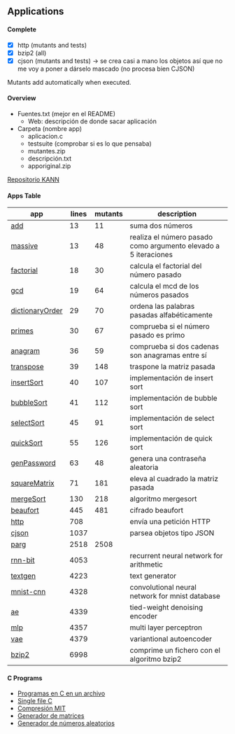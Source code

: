 ## Applications

#### Complete
 - [x] http (mutants and tests)
 - [x] bzip2 (all)
 - [x] cjson (mutants and tests) -> se crea casi a mano los objetos así que no me voy a poner a dárselo mascado (no procesa bien CJSON)

 Mutants add automatically when executed.


#### Overview
 - Fuentes.txt (mejor en el README)
     - Web: descripción de donde sacar aplicación
 - Carpeta (nombre app)
     - aplicacion.c
     - testsuite (comprobar si es lo que pensaba)
     - mutantes.zip
     - descripción.txt
     - apporiginal.zip

[Repositorio KANN](https://github.com/attractivechaos/kann/tree/master/examples)

#### Apps Table

| app | lines | mutants | description |
| ----------- | ----------- | ----------- | ----------- |
| [add](https://github.com/MartindlHeras/TFG_I/edit/main/apps/add) | 13 | 11 | suma dos números |
| [massive](https://github.com/MartindlHeras/TFG_I/edit/main/apps/massive) | 13 | 48 | realiza el número pasado como argumento elevado a 5 iteraciones |
| [factorial](https://github.com/MartindlHeras/TFG_I/edit/main/apps/factorial) | 18 | 30 | calcula el factorial del número pasado |
| [gcd](https://github.com/MartindlHeras/TFG_I/edit/main/apps/gcd) | 19 | 64 | calcula el mcd de los números pasados |
| [dictionaryOrder](https://github.com/MartindlHeras/TFG_I/edit/main/apps/dictionaryOrder) | 29 | 70 | ordena las palabras pasadas alfabéticamente |
| [primes](https://github.com/MartindlHeras/TFG_I/edit/main/apps/primes) | 30 | 67 | comprueba si el número pasado es primo |
| [anagram](https://github.com/MartindlHeras/TFG_I/edit/main/apps/anagram) | 36 | 59 | comprueba si dos cadenas son anagramas entre sí |
| [transpose](https://github.com/MartindlHeras/TFG_I/edit/main/apps/transpose) | 39 | 148 | traspone la matriz pasada |
| [insertSort](https://github.com/MartindlHeras/TFG_I/edit/main/apps/insertSort) | 40 | 107 | implementación de insert sort |
| [bubbleSort](https://github.com/MartindlHeras/TFG_I/edit/main/apps/bubbleSort) | 41 | 112 | implementación de bubble sort |
| [selectSort](https://github.com/MartindlHeras/TFG_I/edit/main/apps/selectSort) | 45 | 91 | implementación de select sort |
| [quickSort](https://github.com/MartindlHeras/TFG_I/edit/main/apps/quickSort) | 55 | 126 | implementación de quick sort |
| [genPassword](https://github.com/MartindlHeras/TFG_I/edit/main/apps/genPassword) | 63 | 48 | genera una contraseña aleatoria |
| [squareMatrix](https://github.com/MartindlHeras/TFG_I/edit/main/apps/squareMatrix) | 71 | 181 | eleva al cuadrado la matriz pasada |
| [mergeSort](https://github.com/MartindlHeras/TFG_I/edit/main/apps/mergeSort) | 130 | 218 | algoritmo mergesort |
| [beaufort](https://github.com/MartindlHeras/TFG_I/edit/main/apps/beaufort) | 445 | 481 | cifrado beaufort |
| [http](https://github.com/MartindlHeras/TFG_I/edit/main/apps/http) | 708 | | envía una petición HTTP |
| [cjson](https://github.com/MartindlHeras/TFG_I/edit/main/apps/cjson) | 1037 | | parsea objetos tipo JSON |
| [parg](https://github.com/MartindlHeras/TFG_I/edit/main/apps/parg) | 2518 | 2508 |  |
| [rnn-bit](https://github.com/MartindlHeras/TFG_I/edit/main/apps/rnn-bit) | 4053 | | recurrent neural network for arithmetic |
| [textgen](https://github.com/MartindlHeras/TFG_I/edit/main/apps/textgen) | 4223 | | text generator |
| [mnist-cnn](https://github.com/MartindlHeras/TFG_I/edit/main/apps/mnist-cnn) | 4328 | | convolutional neural network for mnist database |
| [ae](https://github.com/MartindlHeras/TFG_I/edit/main/apps/ae) | 4339 | | tied-weight denoising encoder |
| [mlp](https://github.com/MartindlHeras/TFG_I/edit/main/apps/mlp) | 4357 | | multi layer perceptron |
| [vae](https://github.com/MartindlHeras/TFG_I/edit/main/apps/vae) | 4379 | | variantional autoencoder |
| [bzip2](https://github.com/MartindlHeras/TFG_I/edit/main/apps/bzip2) | 6998 | | comprime un fichero con el algoritmo bzip2 |

#### C Programs
 - [Programas en C en un archivo](https://github.com/nothings/single_file_libs)
 - [Single file C](https://www.programiz.com/c-programming/examples)
 - [Compresión MIT](https://people.csail.mit.edu/smcc/projects/single-file-programs/)
 - [Generador de matrices](https://onlinemathtools.com/generate-random-matrix)
 - [Generador de números aleatorios](https://www.random.org/sequences/?min=1&max=100&col=1&format=html&rnd=new)
